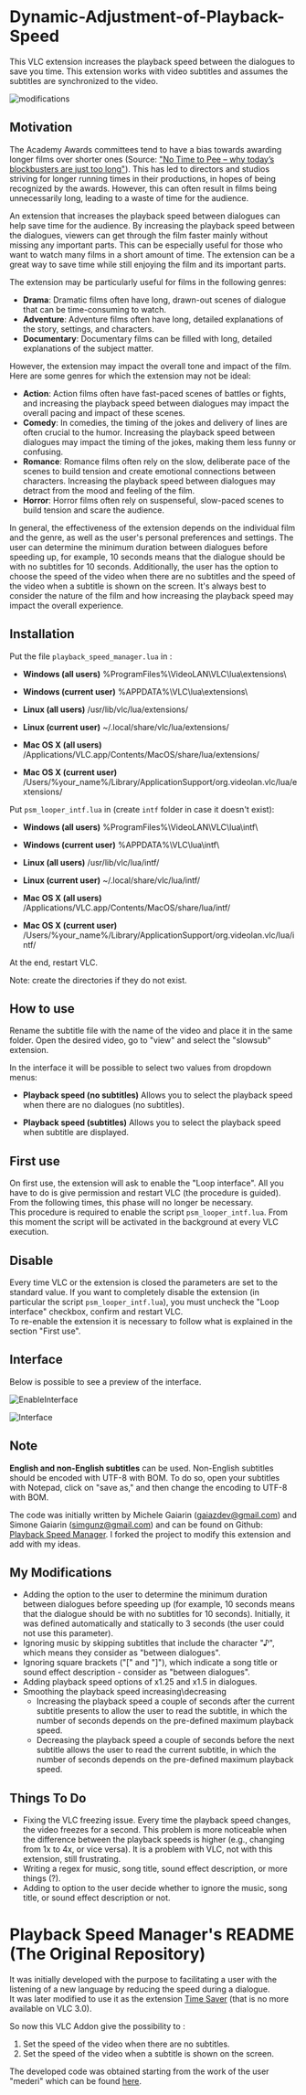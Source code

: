 # Dynamic-Adjustment-of-Playback-Speed

This VLC extension increases the playback speed between the dialogues to save you time.
This extension works with video subtitles and assumes the subtitles are synchronized to the video.

![modifications](img/modifications.png)

## Motivation

The Academy Awards committees tend to have a bias towards awarding longer films over shorter ones (Source: ["No Time to Pee – why today’s blockbusters are just too long"](https://www.independent.co.uk/arts-entertainment/films/features/long-blockbusters-no-time-to-die-b1938980.html)). This has led to directors and studios striving for longer running times in their productions, in hopes of being recognized by the awards. However, this can often result in films being unnecessarily long, leading to a waste of time for the audience.

An extension that increases the playback speed between dialogues can help save time for the audience. By increasing the playback speed between the dialogues, viewers can get through the film faster mainly without missing any important parts. This can be especially useful for those who want to watch many films in a short amount of time. The extension can be a great way to save time while still enjoying the film and its important parts.

The extension may be particularly useful for films in the following genres:

* **Drama**: Dramatic films often have long, drawn-out scenes of dialogue that can be time-consuming to watch. 
* **Adventure**: Adventure films often have long, detailed explanations of the story, settings, and characters.
* **Documentary**: Documentary films can be filled with long, detailed explanations of the subject matter.

However, the extension may impact the overall tone and impact of the film. Here are some genres for which the extension may not be ideal:

* **Action**: Action films often have fast-paced scenes of battles or fights, and increasing the playback speed between dialogues may impact the overall pacing and impact of these scenes.
* **Comedy**: In comedies, the timing of the jokes and delivery of lines are often crucial to the humor. Increasing the playback speed between dialogues may impact the timing of the jokes, making them less funny or confusing.
* **Romance**: Romance films often rely on the slow, deliberate pace of the scenes to build tension and create emotional connections between characters. Increasing the playback speed between dialogues may detract from the mood and feeling of the film.
* **Horror**: Horror films often rely on suspenseful, slow-paced scenes to build tension and scare the audience.

In general, the effectiveness of the extension depends on the individual film and the genre, as well as the user's personal preferences and settings.
The user can determine the minimum duration between dialogues before speeding up, for example, 10 seconds means that the dialogue should be with no subtitles for 10 seconds. Additionally, the user has the option to choose the speed of the video when there are no subtitles and the speed of the video when a subtitle is shown on the screen. It's always best to consider the nature of the film and how increasing the playback speed may impact the overall experience.

## Installation
Put the file `playback_speed_manager.lua` in :  

- **Windows (all users)**
%ProgramFiles%\VideoLAN\VLC\lua\extensions\

- **Windows (current user)**
%APPDATA%\VLC\lua\extensions\

- **Linux (all users)**
/usr/lib/vlc/lua/extensions/

- **Linux (current user)**
~/.local/share/vlc/lua/extensions/

- **Mac OS X (all users)**
/Applications/VLC.app/Contents/MacOS/share/lua/extensions/

- **Mac OS X (current user)**
/Users/%your_name%/Library/ApplicationSupport/org.videolan.vlc/lua/extensions/



Put `psm_looper_intf.lua` in (create `intf` folder in case it doesn't exist):  

- **Windows (all users)**
%ProgramFiles%\VideoLAN\VLC\lua\intf\

- **Windows (current user)**
%APPDATA%\VLC\lua\intf\

- **Linux (all users)**
/usr/lib/vlc/lua/intf/

- **Linux (current user)**
~/.local/share/vlc/lua/intf/

- **Mac OS X (all users)**
/Applications/VLC.app/Contents/MacOS/share/lua/intf/

- **Mac OS X (current user)**
/Users/%your_name%/Library/ApplicationSupport/org.videolan.vlc/lua/intf/

At the end, restart VLC.

Note: create the directories if they do not exist.

## How to use
Rename the subtitle file with the name of the video and place it in the same folder.
Open the desired video, go to "view" and select the "slowsub" extension.

In the interface it will be possible to select two values ​​from dropdown menus:

- **Playback speed (no subtitles)**
Allows you to select the playback speed when there are no dialogues (no subtitles).

- **Playback speed (subtitles)**
Allows you to select the playback speed when subtitle are displayed.

## First use
On first use, the extension will ask to enable the "Loop interface". 
All you have to do is give permission and restart VLC (the procedure is guided). From the following times, this phase will no longer be necessary.  
This procedure is required to enable the script `psm_looper_intf.lua`. From this moment the script will be activated in the background at every VLC execution.

## Disable
Every time VLC or the extension is closed the parameters are set to the standard value. If you want to completely disable the extension (in particular the script `psm_looper_intf.lua`), you must uncheck the "Loop interface" checkbox, confirm and restart VLC.  
To re-enable the extension it is necessary to follow what is explained in the section "First use".

## Interface
Below is possible to see a preview of the interface.

![EnableInterface](img/enable_int.png)

![Interface](img/interface.png)

## Note
**English and non-English subtitles** can be used. 
Non-English subtitles should be encoded with UTF-8 with BOM.
To do so, open your subtitles with Notepad, click on "save as," and then change the encoding to UTF-8 with BOM.

The code was initially written by Michele Gaiarin  ([gaiazdev@gmail.com](gaiazdev@gmail.com)) and Simone Gaiarin ([simgunz@gmail.com](simgunz@gmail.com)) and can be found on Github: 
[Playback Speed Manager](https://github.com/ilgaiaz/playback-speed-manager).
I forked the project to modify this extension and add with my ideas.

## My Modifications
* Adding the option to the user to determine the minimum duration between dialogues before speeding up (for example, 10 seconds means that the dialogue should be with no subtitles for 10 seconds). Initially, it was defined automatically and statically to 3 seconds (the user could not use this parameter).
* Ignoring music by skipping subtitles that include the character "♪", which means they consider as "between dialogues".
* Ignoring square brackets ("[" and "]"), which indicate a song title or sound effect description - consider as "between dialogues".
* Adding playback speed options of x1.25 and x1.5 in dialogues.
* Smoothing the playback speed increasing\decreasing
  - Increasing the playback speed a couple of seconds after the current subtitle presents to allow the user to read the subtitle, in which the number of seconds depends on the pre-defined maximum playback speed.
  - Decreasing the playback speed a couple of seconds before the next subtitle allows the user to read the current subtitle, in which the number of seconds depends on the pre-defined maximum playback speed.

## Things To Do
* Fixing the VLC freezing issue. Every time the playback speed changes, the video freezes for a second. This problem is more noticeable when the difference between the playback speeds is higher (e.g., changing from 1x to 4x, or vice versa). It is a problem with VLC, not with this extension, still frustrating.
* Writing a regex for music, song title, sound effect description, or more things (?).
* Adding to option to the user decide whether to ignore the music, song title, or sound effect description or not.

# Playback Speed Manager's README (The Original Repository)

It was initially developed with the purpose to facilitating a user with the listening of a new language by reducing the speed during a dialogue.  
It was later modified to use it as the extension [Time Saver](https://addons.videolan.org/content/show.php?content=169314) (that is no more available on VLC 3.0).

So now this VLC Addon give the possibility to :

1. Set the speed of the video when there are no subtitles.
2. Set the speed of the video when a subtitle is shown on the screen.

The developed code was obtained starting from the work of the user "mederi" which can be found [here](https://addons.videolan.org/p/1154032/).
